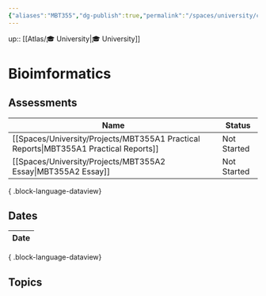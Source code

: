 ```yaml
---
{"aliases":"MBT355","dg-publish":true,"permalink":"/spaces/university/classes/bioimformatics/","dgPassFrontmatter":true}
---
```



up:: [[Atlas/🎓 University\|🎓 University]]

# Bioimformatics

## Assessments

| Name                                                                                     | Status      |
| ---------------------------------------------------------------------------------------- | ----------- |
| [[Spaces/University/Projects/MBT355A1 Practical Reports\|MBT355A1 Practical Reports]] | Not Started |
| [[Spaces/University/Projects/MBT355A2 Essay\|MBT355A2 Essay]]                         | Not Started |

{ .block-language-dataview}

## Dates

| Date |
| ---- |

{ .block-language-dataview}

## Topics